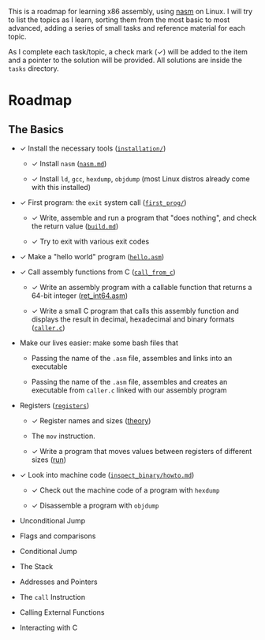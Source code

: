 This is a roadmap for learning x86 assembly, using
[nasm](https://www.nasm.us/) on Linux. I will try to list the topics as I
learn, sorting them from the most basic to most advanced, adding a series of
small tasks and reference material for each topic.

As I complete each task/topic, a check mark (✓) will be added to the item
and a pointer to the solution will be provided. All solutions are inside
the `tasks` directory.

# Roadmap

## The Basics

* ✓ Install the necessary tools ([`installation/`](tasks/installation))

  * ✓ Install `nasm` ([`nasm.md`](tasks/installation/nasm.md))

  * ✓ Install `ld`, `gcc`, `hexdump`, `objdump` (most Linux distros 
  already come with this installed)

* ✓ First program: the `exit` system call ([`first_prog/`](tasks/first_prog))

  * ✓ Write, assemble and run a program that "does nothing", and check 
  the return value ([`build.md`](tasks/first_prog/build.md))

  * ✓ Try to exit with various exit codes 

* ✓ Make a "hello world" program ([`hello.asm`](tasks/helloworld/hello.asm))

* ✓ Call assembly functions from C ([`call_from_c`](tasks/call_from_c))

  * ✓ Write an assembly program with a callable function that returns a
  64-bit integer ([ret_int64.asm](tasks/call_from_c/ret_int64.asm))

  * ✓ Write a small C program that calls this assembly function and displays
  the result in decimal, hexadecimal and binary formats 
  ([`caller.c`](tasks/call_from_c/caller.c))

* Make our lives easier: make some bash files that

  * Passing the name of the `.asm` file, assembles and links into an executable

  * Passing the name of the `.asm` file, assembles and creates an
  executable from `caller.c` linked with our assembly program

* Registers ([`registers`](tasks/registers))

  * ✓ Register names and sizes ([theory](tasks/registers/theory.md))

  * The `mov` instruction.

  * ✓ Write a program that moves values between registers of different sizes
  ([run](tasks/registers/run.md))

* ✓ Look into machine code 
  ([`inspect_binary/howto.md`](tasks/inspect_binary/howto.md))

  * ✓ Check out the machine code of a program with `hexdump`

  * ✓ Disassemble a program with `objdump`

* Unconditional Jump

* Flags and comparisons

* Conditional Jump

* The Stack

* Addresses and Pointers

* The `call` Instruction 

* Calling External Functions

* Interacting with C
